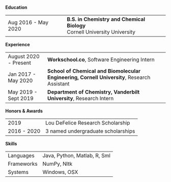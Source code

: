 <i class="fa fa-chevron-right"></i><strong>Education</strong>

<table class="table table-hover">
  <tr>
    <td class="col-md-3">Aug 2016 - May 2020</td>
    <td>
        <strong>B.S. in Chemistry and Chemical Biology</strong>
        <br>
      Cornell University University
    </td>
</table>

<i class="fa fa-chevron-right"></i> <strong>Experience</strong>

<table class="table table-hover">

<tr>
  <td class='col-md-3'>August 2020 - Present</td>
  <td><strong>Workschool.co</strong>, Software Engineering Intern</td>
</tr>

<tr>
  <td class='col-md-3'>Jan 2017 - May 2020</td>
  <td><strong>School of Chemical and Biomolecular Engineering, Cornell University</strong>, Research Assistant</td>
</tr>
<tr>
</tr>
<tr>
  <td class='col-md-3'>May 2019 - Sept 2019</td>
  <td><strong>Department of Chemistry, Vanderbilt University</strong>, Research Intern</td>
</tr>
<tr>
</tr>
</table>

<i class="fa fa-chevron-right"></i> <strong>Honors & Awards</strong>

<table class="table table-hover">
<tr>
  <td class='col-md-3'>2019</td>
  <td>
    Lou DeFelice Research Scholarship
    <!--  -->
  </td>
</tr>
<tr>
  <td class='col-md-3'>2016 - 2020</td>
  <td>
    3 named undergraduate scholarships
    <!--  -->
  </td>
</tr>
</table>

<i class="fa fa-chevron-right"></i> <strong>Skills</strong>

<table class="table table-hover">
<tr>
  <td class='col-md-3'>Languages</td>
  <td markdown="1">
Java, Python, Matlab, R, Sml 
  </td>
</tr>
<tr>
  <td class='col-md-3'>Frameworks</td>
  <td markdown="1">
NumPy, Nltk 
  </td>
</tr>
<tr>
  <td class='col-md-3'>Systems</td>
  <td markdown="1">
Windows, OSX
  </td>
</tr>
</table>
